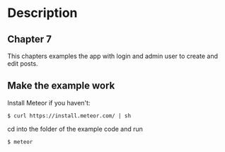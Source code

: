 
Description
===========

Chapter 7
---------
This chapters examples the app with login and admin user to create and edit posts.


Make the example work
---------------------

Install Meteor if you haven't:

	$ curl https://install.meteor.com/ | sh

cd into the folder of the example code and run

    $ meteor
